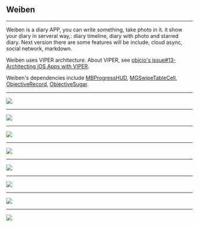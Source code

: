 ## Weiben

---

Weiben is a diary APP, you can write something, take photo in it. it show your diary in serveral way,: diary timeline, diary with photo and starred diary. Next version there are some features will be include, cloud async, social network, markdown.

Weiben uses VIPER architecture. About VIPER, see [objcio's issue#13-Architecting iOS Apps with VIPER](http://www.objc.io/issue-13/viper.html). 

Weiben's dependencies include [MBProgressHUD](https://github.com/jdg/MBProgressHUD), [MGSwipeTableCell](https://github.com/MortimerGoro/MGSwipeTableCell), [ObjectiveRecord](https://github.com/supermarin/ObjectiveRecord), [ObjectiveSugar](https://github.com/supermarin/ObjectiveSugar).

---

![](https://raw.githubusercontent.com/wenguang/blog-source/master/weiben/main.PNG)

---

![](https://raw.githubusercontent.com/wenguang/blog-source/master/weiben/timeline.PNG)

---

![](https://raw.githubusercontent.com/wenguang/blog-source/master/weiben/photo.PNG)

---

![](https://raw.githubusercontent.com/wenguang/blog-source/master/weiben/star.PNG)

---

![](https://raw.githubusercontent.com/wenguang/blog-source/master/weiben/detail1.PNG)

---

![](https://raw.githubusercontent.com/wenguang/blog-source/master/weiben/detail2.PNG)

---

![](https://raw.githubusercontent.com/wenguang/blog-source/master/weiben/edit.PNG)

---

![](https://raw.githubusercontent.com/wenguang/blog-source/master/weiben/camera.PNG)